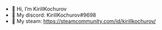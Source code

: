 - 👋 Hi, I’m KirillKochurov
- 👀 My discord: KirillKochurov#9698
- 🌱 My steam: https://steamcommunity.com/id/kirillkochurov/

<!---
kirill123550/kirill123550 is a ✨ special ✨ repository because its `README.md` (this file) appears on your GitHub profile.
You can click the Preview link to take a look at your changes.
--->
